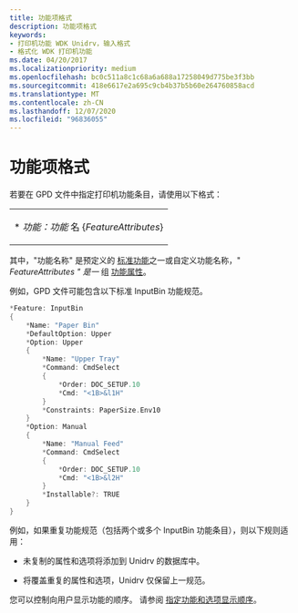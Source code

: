 ```yaml
---
title: 功能项格式
description: 功能项格式
keywords:
- 打印机功能 WDK Unidrv，输入格式
- 格式化 WDK 打印机功能
ms.date: 04/20/2017
ms.localizationpriority: medium
ms.openlocfilehash: bc0c511a8c1c68a6a688a17258049d775be3f3bb
ms.sourcegitcommit: 418e6617e2a695c9cb4b37b5b60e264760858acd
ms.translationtype: MT
ms.contentlocale: zh-CN
ms.lasthandoff: 12/07/2020
ms.locfileid: "96836055"
---
```

# <a name="feature-entry-format"></a>功能项格式





若要在 GPD 文件中指定打印机功能条目，请使用以下格式：

<table>
<colgroup>
<col width="100%" />
</colgroup>
<tbody>
<tr class="odd">
<td><p>* <em>功能：功能</em> 名 {<em>FeatureAttributes</em>}</p></td>
</tr>
</tbody>
</table>

 

其中，"功能名称" 是预定义的 [标准功能](standard-features.md)之一或自定义功能名称，" *FeatureAttributes* *" 是一* 组 [功能属性](feature-attributes.md)。

例如，GPD 文件可能包含以下标准 InputBin 功能规范。

```cpp
*Feature: InputBin
{
    *Name: "Paper Bin"
    *DefaultOption: Upper
    *Option: Upper
    {
        *Name: "Upper Tray"
        *Command: CmdSelect
        {
            *Order: DOC_SETUP.10
            *Cmd: "<1B>&l1H"
        }
        *Constraints: PaperSize.Env10
    }
    *Option: Manual
    {
        *Name: "Manual Feed"
        *Command: CmdSelect
        {
            *Order: DOC_SETUP.10
            *Cmd: "<1B>&l2H"
        }
        *Installable?: TRUE
    }
}
```

例如，如果重复功能规范（包括两个或多个 InputBin 功能条目），则以下规则适用：

-   未复制的属性和选项将添加到 Unidrv 的数据库中。

-   将覆盖重复的属性和选项，Unidrv 仅保留上一规范。

您可以控制向用户显示功能的顺序。 请参阅 [指定功能和选项显示顺序](specifying-feature-and-option-display-order.md)。

 

 




